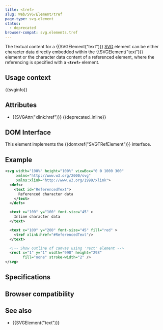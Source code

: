 ```yaml
---
title: <tref>
slug: Web/SVG/Element/tref
page-type: svg-element
status:
  - deprecated
browser-compat: svg.elements.tref
---
```




The textual content for a {{SVGElement("text")}} [SVG](/Web/SVG) element can be either character data directly embedded within the {{SVGElement("text")}} element or the character data content of a referenced element, where the referencing is specified with a **`<tref>`** element.

## Usage context

{{svginfo}}

## Attributes

- {{SVGAttr("xlink:href")}} {{deprecated_inline}}

## DOM Interface

This element implements the {{domxref("SVGTRefElement")}} interface.

## Example

```xml
<svg width="100%" height="100%" viewBox="0 0 1000 300"
     xmlns="http://www.w3.org/2000/svg"
     xmlns:xlink="http://www.w3.org/1999/xlink">
  <defs>
    <text id="ReferencedText">
      Referenced character data
    </text>
  </defs>

  <text x="100" y="100" font-size="45" >
    Inline character data
  </text>

  <text x="100" y="200" font-size="45" fill="red" >
    <tref xlink:href="#ReferencedText"/>
  </text>

  <!-- Show outline of canvas using 'rect' element -->
  <rect x="1" y="1" width="998" height="298"
        fill="none" stroke-width="2" />
</svg>
```

## Specifications



## Browser compatibility



## See also

- {{SVGElement("text")}}
